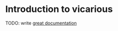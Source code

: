 # Introduction to vicarious

TODO: write [great documentation](http://jacobian.org/writing/what-to-write/)
